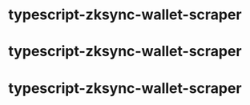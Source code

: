 # typescript-zksync-wallet-scraper
# typescript-zksync-wallet-scraper
# typescript-zksync-wallet-scraper

